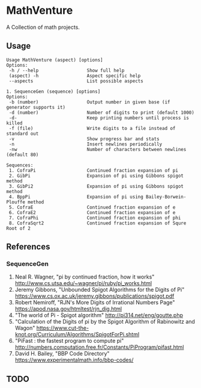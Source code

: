 # MathVenture #
A Collection of math projects.

## Usage ##
```
Usage MathVenture (aspect) [options]
Options:
 -h / --help                  Show full help
 (aspect) -h                  Aspect specific help
 --aspects                    List possible aspects

1. SequenceGen (sequence) [options]
Options:
 -b (number)                  Output number in given base (if generator supports it)
 -d (number)                  Number of digits to print (default 1000)
 -d-                          Keep printing numbers until process is killed
 -f (file)                    Write digits to a file instead of standard out
 -v                           Show progress bar and stats
 -n                           Insert newlines periodically
 -nw                          Number of characters between newlines (default 80)

Sequences:
 1. CofraPi                   Continued fraction expansion of pi
 2. GibPi                     Expansion of pi using Gibbons spigot method
 3. GibPi2                    Expansion of pi using Gibbons spigot method
 4. BppPi                     Expansion of pi using Bailey-Borwein-Plouffe method
 5. CofraE                    Continued fraction expansion of e
 6. CofraE2                   Continued fraction expansion of e
 7. CofraPhi                  Continued fraction expansion of phi
 8. CofraSqrt2                Continued fraction expansion of Squre Root of 2
```
## References ###
### SequenceGen ###
1. Neal R. Wagner, "pi by continued fraction, how it works"
   http://www.cs.utsa.edu/~wagner/pi/ruby/pi_works.html
1. Jeremy Gibbons, "Unbounded Spigot Algorithms for the Digits of Pi"
   https://www.cs.ox.ac.uk/jeremy.gibbons/publications/spigot.pdf
1. Robert Nemiroff, "RJN's More Digits of Irrational Numbers Page"
   https://apod.nasa.gov/htmltest/rjn_dig.html
1. "The world of Pi - Spigot algorithm"
   http://pi314.net/eng/goutte.php
1. "Calculation of the Digits of pi by the Spigot Algorithm of Rabinowitz and Wagon"
   https://www.cut-the-knot.org/Curriculum/Algorithms/SpigotForPi.shtml
1. "PiFast : the fastest program to compute pi"
   http://numbers.computation.free.fr/Constants/PiProgram/pifast.html
1. David H. Bailey, "BBP Code Directory"
   https://www.experimentalmath.info/bbp-codes/

## TODO ##
